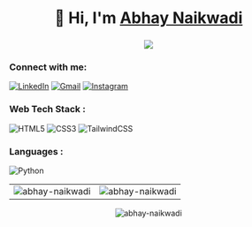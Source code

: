 


<h1 align="center">👋 Hi, I'm <a href="https://www.linkedin.com/in/abhay-naikwadi-0777851b4/" target="_blank"> Abhay Naikwadi </a> </h1>

<h3 align="center"> <img src="https://readme-typing-svg.herokuapp.com?color=0357F7&lines=Skills:+HTML+CSS+TailwindCSS" /> </h3>

<h3 align="left">Connect with me:</h3>
<div align="left">
  <a href="https://www.linkedin.com/in/abhay-naikwadi-0777851b4/"><img alt="LinkedIn" src="https://img.shields.io/badge/linkedin-%230077B5.svg?style=for-the-badge&logo=linkedin&logoColor=white"/></a>
  <a href="mailto:naikwadiabhay1@gmail.com"><img alt="Gmail" src="https://img.shields.io/badge/Gmail-D14836?style=for-the-badge&logo=gmail&logoColor=white"/></a>
   <a href="https://www.instagram.com/abhay_naikwadi_/"><img alt="Instagram" src="https://img.shields.io/badge/Instagram-E4405F?style=for-the-badge&logo=instagram&logoColor=white"/></a>
</div>

<h3 align="left">Web Tech Stack :</h3>
<div align="left">
<img alt="HTML5" src="https://img.shields.io/badge/html5-%23E34F26.svg?style=for-the-badge&logo=html5&logoColor=white"/>
<img alt="CSS3" src="https://img.shields.io/badge/css3-%231572B6.svg?style=for-the-badge&logo=css3&logoColor=white"/> 


<img alt="TailwindCSS" src="https://img.shields.io/badge/Tailwind_CSS-38B2AC?style=for-the-badge&logo=tailwind-css&logoColor=white"/>

</div>

<h3 align="left">Languages :</h3>
<div align="left">
  
  
  <img alt="Python" src="https://img.shields.io/badge/python-%2314354C.svg?style=for-the-badge&logo=python&logoColor=white"/>
 
</div>



<table>
  <tr>
    <td><img src="https://github-readme-stats.vercel.app/api?username=abhaynaikwadi&show_icons=true&theme=dark&locale=en" alt="abhay-naikwadi" /></td>
    <td><img src="https://github-readme-stats.vercel.app/api/top-langs?username=abhaynaikwadi&show_icons=true&theme=dark&locale=en&layout=compact" alt="abhay-naikwadi" /></td>
  </tr>
</table>

<div align="center">
<p><img align="center" src="https://github-readme-streak-stats.herokuapp.com/?user=abhaynaikwadi&theme=dark" alt="abhay-naikwadi" /></p>
  </div>
